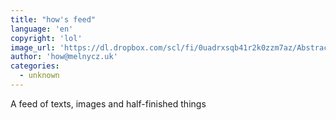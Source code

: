 ```yaml
---
title: "how's feed"
language: 'en'
copyright: 'lol'
image_url: 'https://dl.dropbox.com/scl/fi/0uadrxsqb41r2k0zzm7az/Abstract2048.jpg?rlkey=odem6lma1oqpn6oljrafoddr3'
author: 'how@melnycz.uk'
categories: 
  - unknown
---
```


A feed of texts, images and half-finished things
